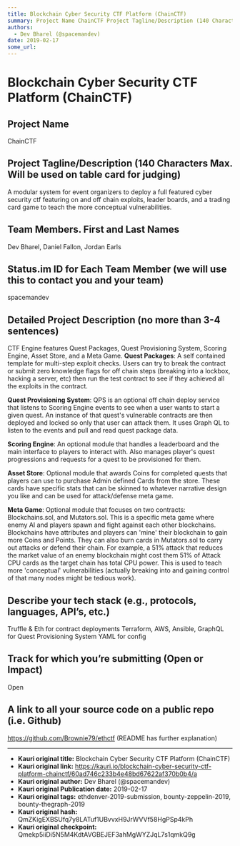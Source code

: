 ```yaml
---
title: Blockchain Cyber Security CTF Platform (ChainCTF)
summary: Project Name ChainCTF Project Tagline/Description (140 Characters Max. Will be used on table card for judging) A modular system for event organizers to deploy a full featured cyber security ctf featuring on and off chain exploits, leader boards, and a trading card game to teach the more conceptual vulnerabilities. Team Members. First and Last Names Dev Bharel, Daniel Fallon, Jordan Earls Status.im ID for Each Team Member (we will use this to contact you and your team) spacemandev Detailed Projec
authors:
  - Dev Bharel (@spacemandev)
date: 2019-02-17
some_url: 
---
```


# Blockchain Cyber Security CTF Platform (ChainCTF)


## Project Name
ChainCTF

## Project Tagline/Description (140 Characters Max. Will be used on table card for judging)
A modular system for event organizers to deploy a full featured cyber security ctf featuring on and off chain exploits, leader boards, and a trading card game to teach the more conceptual vulnerabilities. 

## Team Members. First and Last Names
Dev Bharel, Daniel Fallon, Jordan Earls

## Status.im ID for Each Team Member (we will use this to contact you and your team)
spacemandev

## Detailed Project Description (no more than 3-4 sentences)
CTF Engine features Quest Packages, Quest Provisioning System, Scoring Engine, Asset Store, and a Meta Game. 
**Quest Packages**: A self contained template for multi-step exploit checks. Users can try to break the contract or submit zero knowledge flags for off chain steps (breaking into a lockbox, hacking a server, etc) then run the test contract to see if they achieved all the exploits in the contract. 

**Quest Provisioning System**: QPS is an optional off chain deploy service that listens to Scoring Engine events to see when a user wants to start a given quest. An instance of that quest's vulnerable contracts are then deployed and locked so only that user can attack them. It uses Graph QL to listen to the events and pull and read quest package data. 

**Scoring Engine**: An optional module that handles a leaderboard and the main interface to players to interact with. Also manages player's quest progressions and requests for a quest to be provisioned for them. 

**Asset Store**: Optional module that awards Coins for completed quests that players can use to purchase Admin defined Cards from the store. These cards have specific stats that can be skinned to whatever narrative design you like and can be used for attack/defense meta game.  

**Meta Game**: Optional module that focuses on two contracts: Blockchains.sol, and Mutators.sol. This is a specific meta game where enemy AI and players spawn and fight against each other blockchains. Blockchains have attributes and players can 'mine' their blockchain to gain more Coins and Points. They can also burn cards in Mutators.sol to carry out attacks or defend their chain. For example, a 51% attack that reduces the market value of an enemy blockchain might cost them 51% of Attack CPU cards as the target chain has total CPU power. This is used to teach more 'conceptual' vulnerabilities (actually breaking into and gaining control of that many nodes might be tedious work). 

## Describe your tech stack (e.g., protocols, languages, API’s, etc.)
Truffle & Eth for contract deployments
Terraform, AWS, Ansible, GraphQL for Quest Provisioning System
YAML for config 

## Track for which you’re submitting (Open or Impact)
Open

## A link to all your source code on a public repo (i.e. Github)
https://github.com/Brownie79/ethctf (README has further explanation) 






---

- **Kauri original title:** Blockchain Cyber Security CTF Platform (ChainCTF)
- **Kauri original link:** https://kauri.io/blockchain-cyber-security-ctf-platform-chainctf/60ad746c233b4e48bd67622af370b0b4/a
- **Kauri original author:** Dev Bharel (@spacemandev)
- **Kauri original Publication date:** 2019-02-17
- **Kauri original tags:** ethdenver-2019-submission, bounty-zeppelin-2019, bounty-thegraph-2019
- **Kauri original hash:** QmZKigEXBSUfq7y8LATuf1UBvvxH9JrWVVf58HgPSp4kPh
- **Kauri original checkpoint:** Qmekp5iiDi5N5M4KdtAVGBEJEF3ahMgWYZJqL7s1qmkQ9g



